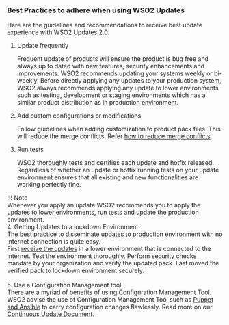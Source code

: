 ### Best Practices to adhere when using WSO2 Updates
Here are the guidelines and recommendations to receive best update experience with WSO2 Updates 2.0.

1. Update frequently

    Frequent update of products will ensure the product is bug free and always  up to dated with new features, 
    security enhancements and improvements. WSO2 recommends updating your systems weekly or bi-weekly. Before 
    directly applying any updates to your production system, WSO2 always recommends applying any update to lower 
    environments such as testing, development or staging environments which has a similar product distribution as in
    production environment. 

2. Add custom configurations or modifications

    Follow guidelines when adding customization to product pack files. This will reduce the merge conflicts. Refer
    [how to reduce merge conflicts](../updates/resolve-conflicts.md).
      
3. Run tests

    WSO2 thoroughly tests and certifies each update and hotfix released. Regardless of whether an update or hotfix 
    running tests on your update environment ensures that all existing and new functionalities are working perfectly fine.
    
!!! Note  
    Whenever you apply an update WSO2 recommends you to apply the updates to lower environments, run tests and update the 
    production environment.
<br>
4.  Getting Updates to a lockdown Environment <br>
    The best practice to disseminate updates to production environment with no internet connection is quite easy. <br>
    First [receive the updates](../update-tool/#update-commands-for-os) in a lower environment that is connected to the internet. Test the environment thoroughly.
    Perform security checks mandate by your organization and verify the updated pack. Last moved the verified pack to lockdown environment securely.
    <br><br>
5. Use a Configuration Management tool. <br>
   There are a myriad of benefits of using Configuration Management Tool. WSO2 advise the use of Configuration Management Tool such as [Puppet and Ansible](../faq/#what-are-the-recommended-configuration-management-tools-to-deploy-configurations-to-client-nodes) to carry configuration changes flawlessly.
   Read more on our [Continuous Update Document](../continuous-update).